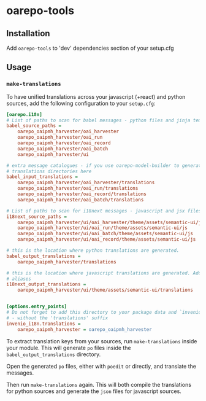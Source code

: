 # oarepo-tools

## Installation

Add `oarepo-tools` to 'dev' dependencies section of your setup.cfg

## Usage

### `make-translations`

To have unified translations across your javascript (+react) and python sources, add the following
configuration to your `setup.cfg`:

```ini
[oarepo.i18n]
# List of paths to scan for babel messages - python files and jinja templates are scanned
babel_source_paths =
    oarepo_oaipmh_harvester/oai_harvester
    oarepo_oaipmh_harvester/oai_run
    oarepo_oaipmh_harvester/oai_record
    oarepo_oaipmh_harvester/oai_batch
    oarepo_oaipmh_harvester/ui

# extra message catalogues - if you use oarepo-model-builder to generate models, add the generated
# translations directories here
babel_input_translations =
    oarepo_oaipmh_harvester/oai_harvester/translations
    oarepo_oaipmh_harvester/oai_run/translations
    oarepo_oaipmh_harvester/oai_record/translations
    oarepo_oaipmh_harvester/oai_batch/translations

# List of paths to scan for i18next messages - javascript and jsx files are scanned
i18next_source_paths =
    oarepo_oaipmh_harvester/ui/oai_harvester/theme/assets/semantic-ui/js
    oarepo_oaipmh_harvester/ui/oai_run/theme/assets/semantic-ui/js
    oarepo_oaipmh_harvester/ui/oai_batch/theme/assets/semantic-ui/js
    oarepo_oaipmh_harvester/ui/oai_record/theme/assets/semantic-ui/js

# this is the location where python translations are generated.
babel_output_translations =
    oarepo_oaipmh_harvester/translations

# this is the location where javascript translations are generated. Add this directory to webpack
# aliases
i18next_output_translations =
    oarepo_oaipmh_harvester/ui/theme/assets/semantic-ui/translations


[options.entry_points]
# Do not forget to add this directory to your package data and `invenio_i18n.translations` entry point
# - without the 'translations' suffix
invenio_i18n.translations =
    oarepo_oaipmh_harvester = oarepo_oaipmh_harvester

```

To extract translation keys from your sources, run `make-translations` inside your module. 
This will generate `po` files inside the `babel_output_translations` directory.

Open the generated `po` files, either with `poedit` or directly, and translate the messages.

Then run `make-translations` again. This will both compile the translations for python sources
and generate the `json` files for javascript sources.